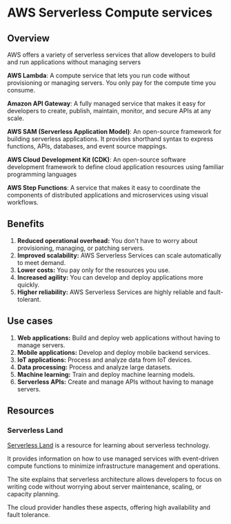 # AWS Serverless Compute services

## Overview

AWS offers a variety of serverless services that allow developers to build and run applications without managing servers

**AWS Lambda**: A compute service that lets you run code without provisioning or managing servers. You only pay for the compute time you consume.

**Amazon API Gateway**: A fully managed service that makes it easy for developers to create, publish, maintain, monitor, and secure APIs at any scale.

**AWS SAM (Serverless Application Model)**: An open-source framework for building serverless applications. It provides shorthand syntax to express functions, APIs, databases, and event source mappings.

**AWS Cloud Development Kit (CDK)**: An open-source software development framework to define cloud application resources using familiar programming languages

**AWS Step Functions**: A service that makes it easy to coordinate the components of distributed applications and microservices using visual workflows.


## Benefits

1. **Reduced operational overhead:** You don't have to worry about provisioning, managing, or patching servers.
2. **Improved scalability:** AWS Serverless Services can scale automatically to meet demand.
3. **Lower costs:** You pay only for the resources you use.
4. **Increased agility:** You can develop and deploy applications more quickly.
5. **Higher reliability:** AWS Serverless Services are highly reliable and fault-tolerant.


## Use cases

1. **Web applications:** Build and deploy web applications without having to manage servers.
2. **Mobile applications:** Develop and deploy mobile backend services.
3. **IoT applications:** Process and analyze data from IoT devices.
4. **Data processing:** Process and analyze large datasets.
5. **Machine learning:** Train and deploy machine learning models.
6. **Serverless APIs:** Create and manage APIs without having to manage servers.


## Resources

### Serverless Land

[Serverless Land](https://serverlessland.com/) is a resource for learning about serverless technology.

It provides information on how to use managed services with event-driven compute functions to minimize infrastructure management and operations.

The site explains that serverless architecture allows developers to focus on writing code without worrying about server maintenance, scaling, or capacity planning.

The cloud provider handles these aspects, offering high availability and fault tolerance.